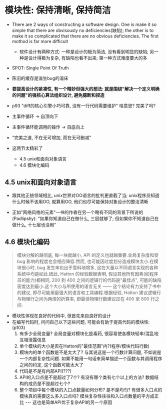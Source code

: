 模块性: 保持清晰, 保持简洁
================================

+ There are 2 ways of constructing a software design. One is make it so simple that there are obvisously no deficiencies(缺陷); the other is to make it so complicated that there are no obvious deficiencies. The first mothod is far more difficult
    + 软件设计有两种方式: 一种是设计的极为简洁, 没有看到明显的缺陷; 另一种是设计得极为复杂, 有缺陷也看不出来; 第一种方式难度要大的多

+ SPOT: Single Point Of Truth

+ 陈旧的缓存是滋生bug的温床

+ **要提高设计的紧凑性, 有一个精妙但强大的想法: 就是围绕"解决一个定义明确的问题"的强核心算法组织设计, 避免臆断和捏造**

+ p93 "diff的核心引擎小巧可靠, 没有一行代码需要维护" 啥意思? 完美了吗?

+ 主事件循环 -> 自顶向下
+ 主事件循环能调用的操作 -> 自底向上

+ "完美之道, 不在无可增加, 而在无可删减"

+ 这两节太精彩了
    + 4.5 unix和面向对象语言
    + 4.6 模块化编码

## 4.5 unix和面向对象语言

+ 跟其他正统领域相比, unix世界对OO语言的批判更直截了当; unix程序员知道什么时候不该用OO, 就算用OO, 他们也尽可能保持对象设计的整洁清晰

+ 正如"网络风格的元素"一书的作者在另一个略有不同的背景下所说的(Padlipshy): "如果你知道自己在做什么, 三层就够了; 但如果你不知道自己在做什么, 十七层也没用"

## 4.6 模块化编码

> 模块分解的越彻底, 每一块就越小, API 的定义也就越重要.全局复杂度和受 bug 影响的程度也会相应降低.然而, 也可能因过度划分造成模块太小.在模块很小时, bug 发生率也出乎意料地增多, 这在大量以不同语言实现的各种系统中均是如此.因此, Hatton 的经验数据表明, 假设其他所有因素(如程序员的能力)都相同, 200 到 400 之间的逻辑行的代码是"最佳点", 可能的缺陷密度达到最小.这个大小与所使用的语言无关 —— 这个结论有力支持了书中的建议, 即尽可能用最强大的语言和工具编程.根据经验, Hatton 建议逻辑行与物理行之间为两倍的折算率, 即最佳物理行数建议应在 400 至 800 行之间.

+ 模块性体现在良好的代码中, 但首先来自良好的设计
+ 在编写代码时, 问问自己以下这些问题, 可能会有助于提高代码的模块性:(p103)
    1. 有多少全局变量? 全局变量对模块化是毒药, 很容易使各模块轻率/混乱地互相泄露信息
    2. 单个模块的大小是否在Hatton的"最佳范围"内?(程序/模块代码行数)
    3. 模块内的单个函数是不是太大了? 与其说这是一个行数计算问题, 不如说是一个内部复杂性问题. 如果不能用一句话来简单描述一个函数与其调用程序之间的约定, 这个函数可能太大了
    4. 代码是不是有内部API(???)
    5. API的入口点是不是超过了7个? 有没有哪个类有七个以上的方法? 数据结构的成员是不是超过七个?
    6. 整个项目中每个模块的入口点数量如何分布? 是不是均匀? 有很多入口点的模块真的需要这么多入口点吗? 模块复杂性往往和入口点数量的平方成正比 --- 这也是简单API优于复杂API的另一个原因


